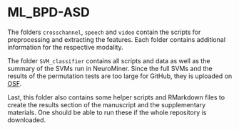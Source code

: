 # ML_BPD-ASD

The folders `crosschannel`, `speech` and `video` contain the scripts for preprocessing and extracting the features. Each folder contains additional information for the respective modality. 

The folder `SVM_classifier` contains all scripts and data as well as the summary of the SVMs run in NeuroMiner. Since the full SVMs and the results of the permutation tests are too large for GitHub, they is uploaded on [OSF](https://osf.io/y8xbp). 

Last, this folder also contains some helper scripts and RMarkdown files to create the results section of the manuscript and the supplementary materials. One should be able to run these if the whole repository is downloaded. 
